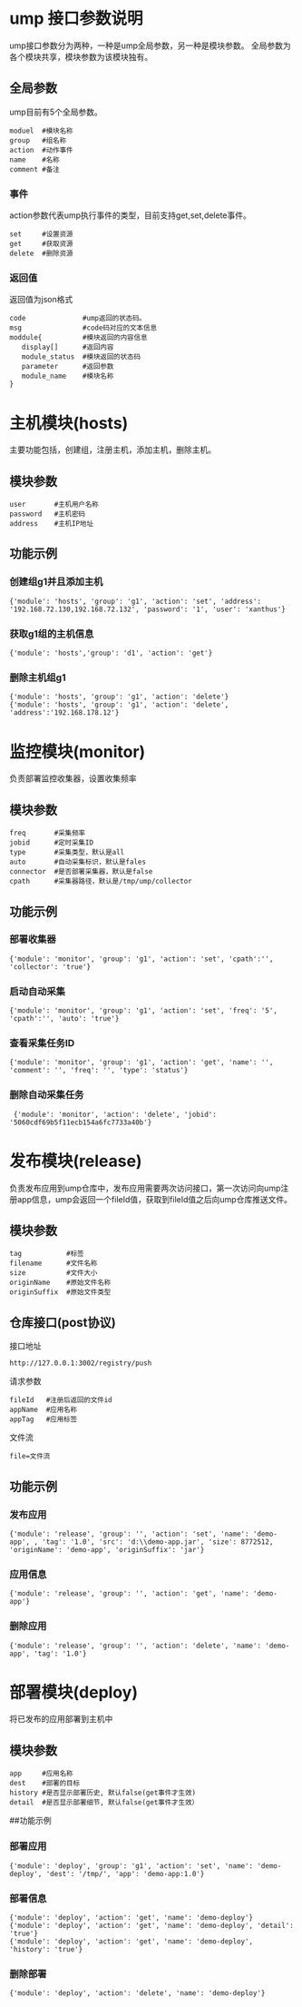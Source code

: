 # ump 接口参数说明
ump接口参数分为两种，一种是ump全局参数，另一种是模块参数。 全局参数为各个模块共享，模块参数为该模块独有。
## 全局参数
ump目前有5个全局参数。

    moduel  #模块名称  
    group   #组名称  
    action  #动作事件  
    name    #名称  
    comment #备注  
### 事件
action参数代表ump执行事件的类型，目前支持get,set,delete事件。

    set     #设置资源  
    get     #获取资源  
    delete  #删除资源
### 返回值
返回值为json格式

    code              #ump返回的状态码。 
    msg               #code码对应的文本信息
    moddule{          #模块返回的内容信息
       display[]      #返回内容
       module_status  #模块返回的状态码
       parameter      #返回参数
       module_name    #模块名称
    }        

# 主机模块(hosts)
主要功能包括，创建组，注册主机，添加主机，删除主机。
## 模块参数
    user       #主机用户名称
    password   #主机密码
    address    #主机IP地址
## 功能示例
### 创建组g1并且添加主机
    {'module': 'hosts', 'group': 'g1', 'action': 'set', 'address': '192.168.72.130,192.168.72.132', 'password': '1', 'user': 'xanthus'}
### 获取g1组的主机信息
    {'module': 'hosts','group': 'd1', 'action': 'get'}
### 删除主机组g1
    {'module': 'hosts', 'group': 'g1', 'action': 'delete'}
    {'module': 'hosts', 'group': 'g1', 'action': 'delete', 'address':'192.168.178.12'}
# 监控模块(monitor)
负责部署监控收集器，设置收集频率
## 模块参数
    freq       #采集频率
    jobid      #定时采集ID
    type       #采集类型，默认是all
    auto       #自动采集标识，默认是fales
    connector  #是否部署采集器，默认是false
    cpath      #采集器路径，默认是/tmp/ump/collector
## 功能示例
### 部署收集器
    {'module': 'monitor', 'group': 'g1', 'action': 'set', 'cpath':'', 'collector': 'true'}
### 启动自动采集
    {'module': 'monitor', 'group': 'g1', 'action': 'set', 'freq': '5', 'cpath':'', 'auto': 'true'}
### 查看采集任务ID
    {'module': 'monitor', 'group': 'g1', 'action': 'get', 'name': '', 'comment': '', 'freq': '', 'type': 'status'}
### 删除自动采集任务
     {'module': 'monitor', 'action': 'delete', 'jobid': '5060cdf69b5f11ecb154a6fc7733a40b'}
# 发布模块(release)
负责发布应用到ump仓库中，发布应用需要两次访问接口，第一次访问向ump注册app信息，ump会返回一个fileId值，获取到fileId值之后向ump仓库推送文件。
## 模块参数
    tag           #标签
    filename      #文件名称
    size          #文件大小
    originName    #原始文件名称
    originSuffix  #原始文件类型
## 仓库接口(post协议)
接口地址

    http://127.0.0.1:3002/registry/push
请求参数

    fileId   #注册后返回的文件id
    appName  #应用名称
    appTag   #应用标签
文件流

    file=文件流
      
## 功能示例
### 发布应用
    {'module': 'release', 'group': '', 'action': 'set', 'name': 'demo-app', , 'tag': '1.0', 'src': 'd:\\demo-app.jar', 'size': 8772512, 'originName': 'demo-app', 'originSuffix': 'jar'}
### 应用信息
    {'module': 'release', 'group': '', 'action': 'get', 'name': 'demo-app'}
### 删除应用
    {'module': 'release', 'group': '', 'action': 'delete', 'name': 'demo-app', 'tag': '1.0'}
# 部署模块(deploy)
将已发布的应用部署到主机中
## 模块参数
    app     #应用名称
    dest    #部署的目标
    history #是否显示部署历史, 默认false(get事件才生效)
    detail  #是否显示部署细节, 默认false(get事件才生效）
##功能示例
### 部署应用
    {'module': 'deploy', 'group': 'g1', 'action': 'set', 'name': 'demo-deploy', 'dest': '/tmp/', 'app': 'demo-app:1.0'}
### 部署信息
    {'module': 'deploy', 'action': 'get', 'name': 'demo-deploy'}
    {'module': 'deploy', 'action': 'get', 'name': 'demo-deploy', 'detail': 'true'}
    {'module': 'deploy', 'action': 'get', 'name': 'demo-deploy', 'history': 'true'}
### 删除部署
    {'module': 'deploy', 'action': 'delete', 'name': 'demo-deploy'}

